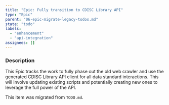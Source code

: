 ```yaml
---
title: "Epic: Fully transition to CDISC Library API"
type: "Epic"
parent: "06-epic-migrate-legacy-todos.md"
state: "todo"
labels:
  - "enhancement"
  - "api-integration"
assignees: []
---
```


### Description

This Epic tracks the work to fully phase out the old web crawler and use the generated CDISC Library API client for all data standard interactions. This will involve updating existing scripts and potentially creating new ones to leverage the full power of the API.

This item was migrated from `TODO.md`.
